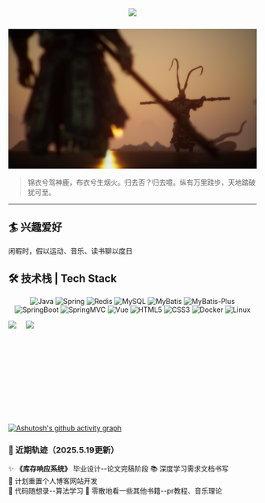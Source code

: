 <h1 align="center"> <a href="https://sunguoqi.com/"> <img src="https://readme-typing-svg.herokuapp.com/?lines=天生我才必有用，千金散尽欢复来！;莫愁前路无知己，天下谁人不识君&center=true&size=27"> </a> </h1>

![image.png](./wallhaven-85yeq1.png)

> 锦衣兮驾神鹿，布衣兮生烟火。归去否？归去噫。纵有万里跬步，天地踏破犹可至。

---

## 🏄 兴趣爱好
闲暇时，假以运动、音乐、读书聊以度日


## 🛠️ 技术栈 | Tech Stack



<div align="center">
	
![Java](https://img.shields.io/badge/Java-ED8B00?style=for-the-badge&logo=openjdk&logoColor=white)
![Spring](https://img.shields.io/badge/Spring-6DB33F?style=for-the-badge&logo=spring&logoColor=white)
![Redis](https://img.shields.io/badge/Redis-DC382D?style=for-the-badge&logo=redis&logoColor=white)
![MySQL](https://img.shields.io/badge/MySQL-005C84?style=for-the-badge&logo=mysql&logoColor=white)
![MyBatis](https://img.shields.io/badge/MyBatis-000000?style=for-the-badge&logo=apache&logoColor=white)
![MyBatis-Plus](https://img.shields.io/badge/MyBatis_Plus-2593F5?style=for-the-badge&logo=apache&logoColor=white)
![SpringBoot](https://img.shields.io/badge/Spring_Boot-6DB33F?style=for-the-badge&logo=spring-boot&logoColor=white)
![SpringMVC](https://img.shields.io/badge/Spring_MVC-6DB33F?style=for-the-badge&logo=spring&logoColor=white)
![Vue](https://img.shields.io/badge/Vue-4FC08D?style=for-the-badge&logo=vuedotjs&logoColor=white)
![HTML5](https://img.shields.io/badge/HTML5-E34F26?style=for-the-badge&logo=html5&logoColor=white)
![CSS3](https://img.shields.io/badge/CSS3-1572B6?style=for-the-badge&logo=css3&logoColor=white)
![Docker](https://img.shields.io/badge/Docker-2496ED?style=for-the-badge&logo=docker&logoColor=white)
![Linux](https://img.shields.io/badge/Linux-FCC624?style=for-the-badge&logo=linux&logoColor=black)

</div>

<div align="center">

</div>

<div style="display: flex; gap: 20px;">
  <img src="https://github-readme-stats.vercel.app/api?username=shijing-lu&show_icons=true" height="195"/>
  <img src="https://github-readme-stats.vercel.app/api/top-langs/?username=shijing-lu&layout=compact" height="195"/>
</div>

[![Ashutosh's github activity graph](https://github-readme-activity-graph.vercel.app/graph?username=shijing-lu&&theme=minimal)](https://github.com/ashutosh00710/github-readme-activity-graph)

### 🌌 近期轨迹（2025.5.19更新）

✨  ​**​《库存响应系统》​**​ 毕业设计--论文完稿阶段
📚 深度学习需求文档书写  
🏃 计划重置个人博客网站开发  
🎯 代码随想录--算法学习 
🌱 零散地看一些其他书籍--pr教程、音乐理论
